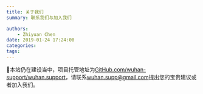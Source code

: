 ```yaml
---
title: 关于我们
summary: 联系我们与加入我们

authors:
    - Zhiyuan Chen
date: 2019-01-24 17:24:00
categories: 
tags:
---
```


本站仍在建设当中，项目托管地址为[GitHub.com/wuhan-support/wuhan.support](https://GitHub.com/wuhan-support/wuhan.support)，请联系[wuhan.supp@gmail.com](mailto:wuhan.supp@gmail.com)提出您的宝贵建议或者加入我们。
